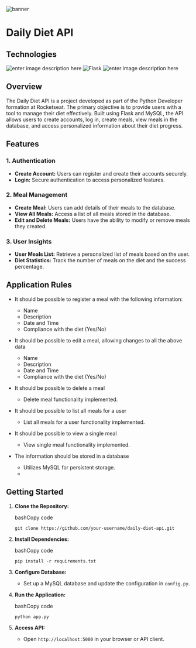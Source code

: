 ![banner](https://res.cloudinary.com/dloadb2bx/image/upload/v1706241280/dailydiet_sehpbr.png)
# Daily Diet API

## Technologies
![enter image description here](https://camo.githubusercontent.com/0562f16a4ae7e35dae6087bf8b7805fb7e664a9e7e20ae6d163d94e56b94f32d/68747470733a2f2f696d672e736869656c64732e696f2f62616467652f707974686f6e2d3336373041303f7374796c653d666f722d7468652d6261646765266c6f676f3d707974686f6e266c6f676f436f6c6f723d666664643534) ![Flask](https://img.shields.io/badge/flask-%23000.svg?style=for-the-badge&logo=flask&logoColor=white) ![enter image description here](https://camo.githubusercontent.com/63d721e5f8294c62d26a43f71778ffcccf4b23b83234050aa6ead289c3f0e987/68747470733a2f2f696d672e736869656c64732e696f2f62616467652f6d7973716c2d2532333030303030662e7376673f7374796c653d666f722d7468652d6261646765266c6f676f3d6d7973716c266c6f676f436f6c6f723d7768697465)

## Overview

The Daily Diet API is a project developed as part of the Python Developer formation at Rocketseat. The primary objective is to provide users with a tool to manage their diet effectively. Built using Flask and MySQL, the API allows users to create accounts, log in, create meals, view meals in the database, and access personalized information about their diet progress.

## Features

### 1. Authentication

-   **Create Account:** Users can register and create their accounts securely.
-   **Login:** Secure authentication to access personalized features.

### 2. Meal Management

-   **Create Meal:** Users can add details of their meals to the database.
-   **View All Meals:** Access a list of all meals stored in the database.
-   **Edit and Delete Meals:** Users have the ability to modify or remove meals they created.

### 3. User Insights

-   **User Meals List:** Retrieve a personalized list of meals based on the user.
-   **Diet Statistics:** Track the number of meals on the diet and the success percentage.

## Application Rules

-   It should be possible to register a meal with the following information:
    
    -   Name
    -   Description
    -   Date and Time
    -   Compliance with the diet (Yes/No)
-   It should be possible to edit a meal, allowing changes to all the above data
    
    -   Name
    -   Description
    -   Date and Time
    -   Compliance with the diet (Yes/No)
-   It should be possible to delete a meal
    
    -   Delete meal functionality implemented.
-   It should be possible to list all meals for a user
    
    -   List all meals for a user functionality implemented.
-   It should be possible to view a single meal
    
    -   View single meal functionality implemented.
-   The information should be stored in a database
    
    -   Utilizes MySQL for persistent storage.
    - 
## Getting Started

1.  **Clone the Repository:**
    
    bashCopy code
    
    `git clone https://github.com/your-username/daily-diet-api.git` 
    
2.  **Install Dependencies:**
    
    bashCopy code
    
    `pip install -r requirements.txt` 
    
3.  **Configure Database:**
    
    -   Set up a MySQL database and update the configuration in `config.py`.
4.  **Run the Application:**
    
    bashCopy code
    
    `python app.py` 
    
5.  **Access API:**
    
    -   Open `http://localhost:5000` in your browser or API client.
